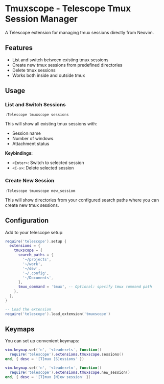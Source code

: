 # Tmuxscope - Telescope Tmux Session Manager

A Telescope extension for managing tmux sessions directly from Neovim.

## Features

- List and switch between existing tmux sessions
- Create new tmux sessions from predefined directories
- Delete tmux sessions
- Works both inside and outside tmux

## Usage

### List and Switch Sessions

```vim
:Telescope tmuxscope sessions
```

This will show all existing tmux sessions with:
- Session name
- Number of windows
- Attachment status

**Keybindings:**
- `<Enter>`: Switch to selected session
- `<C-x>`: Delete selected session

### Create New Session

```vim
:Telescope tmuxscope new_session
```

This will show directories from your configured search paths where you can create new tmux sessions.

## Configuration

Add to your telescope setup:

```lua
require('telescope').setup {
  extensions = {
    tmuxscope = {
      search_paths = {
        '~/projects',
        '~/work',
        '~/dev',
        '~/.config',
        '~/Documents',
      },
      tmux_command = 'tmux', -- Optional: specify tmux command path
    },
  },
}

-- Load the extension
require('telescope').load_extension('tmuxscope')
```

## Keymaps

You can set up convenient keymaps:

```lua
vim.keymap.set('n', '<leader>ts', function()
  require('telescope').extensions.tmuxscope.sessions()
end, { desc = '[T]mux [S]essions' })

vim.keymap.set('n', '<leader>tn', function()
  require('telescope').extensions.tmuxscope.new_session()
end, { desc = '[T]mux [N]ew session' })
``` 